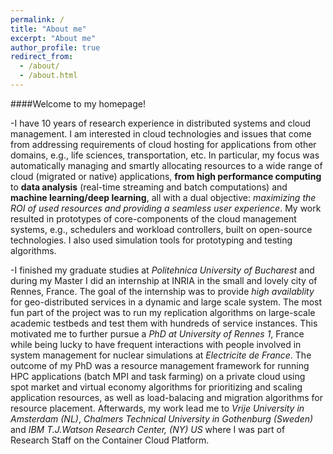 ```yaml
---
permalink: /
title: "About me"
excerpt: "About me"
author_profile: true
redirect_from: 
  - /about/
  - /about.html
---
```


####Welcome to my homepage!

-I have 10 years of research experience in distributed systems and cloud management. I am interested in cloud technologies and issues that come from addressing requirements of cloud hosting for applications from other domains, e.g., life sciences, transportation, etc. In particular, my focus was automatically managing and smartly allocating resources to a wide range of cloud (migrated or native) applications, **from high performance computing** to **data analysis** (real-time streaming and batch computations) and **machine learning/deep learning**, all with a dual objective: *maximizing the ROI of used resources and providing a seamless user experience*. My work resulted in prototypes of core-components of the cloud management systems, e.g., schedulers and workload controllers, built on open-source technologies. I also used simulation tools for prototyping and testing algorithms.

-I finished my graduate studies at *Politehnica University of Bucharest* and during my Master I did an internship at INRIA in the small and lovely city of Rennes, France. The goal of the internship was to provide *high availablity* for geo-distributed services in a dynamic and large scale system. The most fun part of the project was to run my replication algorithms on large-scale academic testbeds and test them with hundreds of service instances. This motivated me to further pursue a *PhD at University of Rennes 1*, France while being lucky to have frequent interactions with people involved in system management for nuclear simulations at *Electricite de France*. The outcome of my PhD was a resource management framework for running HPC applications (batch MPI and task farming) on a private cloud using spot market and virtual economy algorithms for prioritizing and scaling application resources, as well as load-balacing and migration algorithms for resource placement. Afterwards, my work lead me to *Vrije University in Amsterdam (NL)*, *Chalmers Technical University in Gothenburg (Sweden)* and *IBM T.J.Watson Research Center, (NY) US* where I was part of Research Staff on the Container Cloud Platform.
